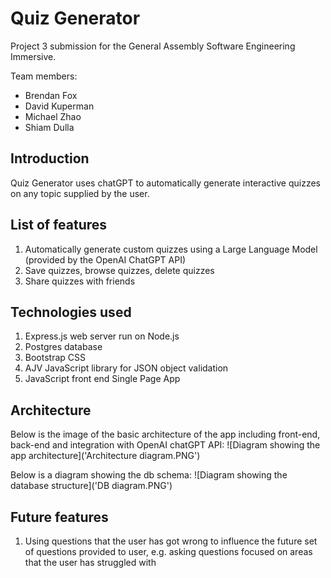 # Quiz Generator
Project 3 submission for the General Assembly Software Engineering Immersive.

Team members: 
* Brendan Fox
* David Kuperman
* Michael Zhao
* Shiam Dulla

## Introduction
Quiz Generator uses chatGPT to automatically generate interactive quizzes on any topic supplied by the user.

## List of features
1. Automatically generate custom quizzes using a Large Language Model (provided by the OpenAI ChatGPT API)
1. Save quizzes, browse quizzes, delete quizzes
1. Share quizzes with friends

## Technologies used
1. Express.js web server run on Node.js 
1. Postgres database
1. Bootstrap CSS
1. AJV JavaScript library for JSON object validation
1. JavaScript front end Single Page App

## Architecture
Below is the image of the basic architecture of the app including front-end, back-end and integration with OpenAI chatGPT API:
![Diagram showing the app architecture]('Architecture diagram.PNG') 

Below is a diagram showing the db schema: 
![Diagram showing the database structure]('DB diagram.PNG') 

## Future features
1. Using questions that the user has got wrong to influence the future set of questions provided to user, e.g. asking questions focused on areas that the user has struggled with  
